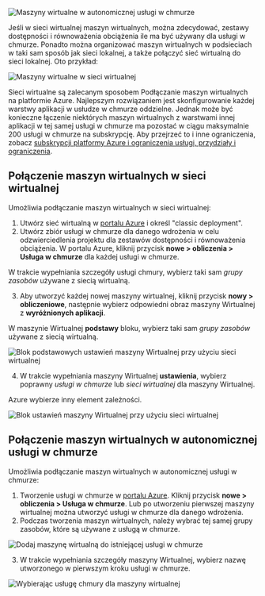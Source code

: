 

![Maszyny wirtualne w autonomicznej usługi w chmurze](./media/virtual-machines-common-classic-connect-vms/CloudServiceExample.png)

Jeśli w sieci wirtualnej maszyn wirtualnych, można zdecydować, zestawy dostępności i równoważenia obciążenia ile ma być używany dla usługi w chmurze. Ponadto można organizować maszyn wirtualnych w podsieciach w taki sam sposób jak sieci lokalnej, a także połączyć sieć wirtualną do sieci lokalnej. Oto przykład:

![Maszyny wirtualne w sieci wirtualnej](./media/virtual-machines-common-classic-connect-vms/VirtualNetworkExample.png)

Sieci wirtualne są zalecanym sposobem Podłączanie maszyn wirtualnych na platformie Azure. Najlepszym rozwiązaniem jest skonfigurowanie każdej warstwy aplikacji w usłudze w chmurze oddzielne. Jednak może być konieczne łączenie niektórych maszyn wirtualnych z warstwami innej aplikacji w tej samej usługi w chmurze ma pozostać w ciągu maksymalnie 200 usługi w chmurze na subskrypcję. Aby przejrzeć to i inne ograniczenia, zobacz [subskrypcji platformy Azure i ograniczenia usługi, przydziały i ograniczenia](../articles/azure-subscription-service-limits.md).

## <a name="connect-vms-in-a-virtual-network"></a>Połączenie maszyn wirtualnych w sieci wirtualnej
Umożliwia podłączanie maszyn wirtualnych w sieci wirtualnej:

1. Utwórz sieć wirtualną w [portalu Azure](../articles/virtual-network/virtual-networks-create-vnet-classic-pportal.md) i określ "classic deployment".
2. Utwórz zbiór usługi w chmurze dla danego wdrożenia w celu odzwierciedlenia projektu dla zestawów dostępności i równoważenia obciążenia. W portalu Azure, kliknij przycisk **nowe > obliczenia > Usługa w chmurze** dla każdej usługi w chmurze.

  W trakcie wypełniania szczegóły usługi chmury, wybierz taki sam _grupy zasobów_ używane z siecią wirtualną.

3. Aby utworzyć każdej nowej maszyny wirtualnej, kliknij przycisk **nowy > obliczeniowe**, następnie wybierz odpowiedni obraz maszyny Wirtualnej z **wyróżnionych aplikacji**.

  W maszynie Wirtualnej **podstawy** bloku, wybierz taki sam _grupy zasobów_ używane z siecią wirtualną.

  ![Blok podstawowych ustawień maszyny Wirtualnej przy użyciu sieci wirtualnej](./media/virtual-machines-common-classic-connect-vms/CreateVM_Basics_VN.png)

4. W trakcie wypełniania maszyny Wirtualnej **ustawienia**, wybierz poprawny _usługi w chmurze_ lub _sieci wirtualnej_ dla maszyny Wirtualnej.

  Azure wybierze inny element zależności.

  ![Blok ustawień maszyny Wirtualnej przy użyciu sieci wirtualnej](./media/virtual-machines-common-classic-connect-vms/CreateVM_Settings_VN.png)


## <a name="connect-vms-in-a-standalone-cloud-service"></a>Połączenie maszyn wirtualnych w autonomicznej usługi w chmurze
Umożliwia podłączanie maszyn wirtualnych w autonomicznej usługi w chmurze:

1. Tworzenie usługi w chmurze w [portalu Azure](http://portal.azure.com). Kliknij przycisk **nowe > obliczenia > Usługa w chmurze**. Lub po utworzeniu pierwszej maszyny wirtualnej można utworzyć usługi w chmurze dla danego wdrożenia.
2. Podczas tworzenia maszyn wirtualnych, należy wybrać tej samej grupy zasobów, które są używane z usługą w chmurze.

  ![Dodaj maszynę wirtualną do istniejącej usługi w chmurze](./media/virtual-machines-common-classic-connect-vms/CreateVM_Basics_SA.png)

3.  W trakcie wypełniania szczegóły maszyny Wirtualnej, wybierz nazwę utworzonego w pierwszym kroku usługi w chmurze.

  ![Wybierając usługę chmury dla maszyny wirtualnej](./media/virtual-machines-common-classic-connect-vms/CreateVM_Settings_SA.png)
